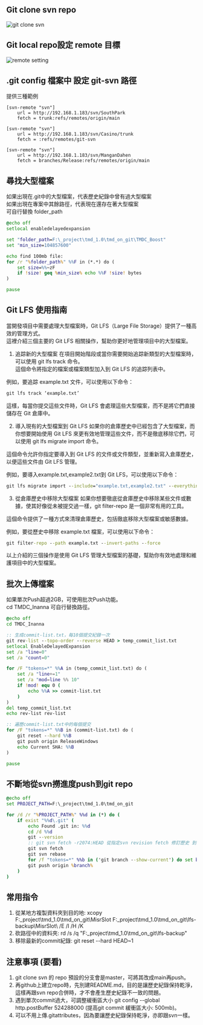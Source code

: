 ## Git clone svn repo

![git clone svn](https://github.com/weitsunglin/svn-to-git-solution/blob/main/git%20clone%20svn%20repo.jpg)


## Git local repo設定 remote 目標

![remote setting](https://github.com/weitsunglin/svn-to-git-solution/blob/main/remote%20setting.jpg)

## .git config 檔案中 設定 git-svn 路徑
提供三種範例
```
[svn-remote "svn"]
	url = http://192.168.1.183/svn/SouthPark
	fetch = trunk:refs/remotes/origin/main
```
```
[svn-remote "svn"]
	url = http://192.168.1.183/svn/Casino/trunk
	fetch = :refs/remotes/git-svn
```
```
[svn-remote "svn"]
	url = http://192.168.1.183/svn/ManganDahen
	fetch = branches/Release:refs/remotes/origin/main
```
 
## 尋找大型檔案

如果出現在.git中的大型檔案，代表歷史紀錄中曾有過大型檔案 <br>
如果出現在專案中其餘路徑，代表現在還存在著大型檔案 <br>
可自行替換 folder_path  
```bat
@echo off
setlocal enabledelayedexpansion

set "folder_path=F:\_project\tmd_1.0\tmd_on_git\TMDC_Boost"
set "min_size=104857600"

echo find 100mb file:
for /r "%folder_path%" %%F in (*.*) do (
    set size=%%~zF
    if !size! geq %min_size% echo %%F !size! bytes
)

pause
```

## Git LFS 使用指南

當開發項目中需要處理大型檔案時，Git LFS（Large File Storage）提供了一種高效的管理方式。<br>
這裡介紹三個主要的 Git LFS 相關操作，幫助你更好地管理項目中的大型檔案。

1. 追踪新的大型檔案
在項目開始階段或當你需要開始追踪新類型的大型檔案時，可以使用 git lfs track 命令。<br>
這個命令將指定的檔案或檔案類型加入到 Git LFS 的追踪列表中。

例如，要追踪 example.txt 文件，可以使用以下命令：

```bat
git lfs track ‘example.txt’
```

這樣，每當你提交這些文件時，Git LFS 會處理這些大型檔案，而不是將它們直接儲存在 Git 倉庫中。

2. 導入現有的大型檔案到 Git LFS
如果你的倉庫歷史中已經包含了大型檔案，而你想要開始使用 Git LFS 來更有效地管理這些文件，而不是徹底移除它們，可以使用 git lfs migrate import 命令。

這個命令允許你指定要導入到 Git LFS 的文件或文件類型，並重新寫入倉庫歷史，以便這些文件由 Git LFS 管理。

例如，要導入example.txt,example2.txt到 Git LFS，可以使用以下命令：

```bat
git lfs migrate import --include="example.txt,example2.txt" --everything
```

3. 從倉庫歷史中移除大型檔案
如果你想要徹底從倉庫歷史中移除某些文件或數據，使其好像從未被提交過一樣，git filter-repo 是一個非常有用的工具。

這個命令提供了一種方式來清理倉庫歷史，包括徹底移除大型檔案或敏感數據。

例如，要從歷史中移除 example.txt 檔案，可以使用以下命令：

```bat
git filter-repo --path example.txt --invert-paths --force
```

以上介紹的三個操作是使用 Git LFS 管理大型檔案的基礎，幫助你有效地處理和維護項目中的大型檔案。


## 批次上傳檔案

如果單次Push超過2GB，可使用批次Push功能。<br>
cd TMDC_Inanna 可自行替換路徑。
```bat
@echo off
cd TMDC_Inanna 

:: 生成commit-list.txt，每10個提交紀錄一次
git rev-list --topo-order --reverse HEAD > temp_commit_list.txt
setlocal EnableDelayedExpansion
set /a "line=0"
set /a "count=0"

for /F "tokens=*" %%A in (temp_commit_list.txt) do (
    set /a "line+=1"
    set /a "mod=line %% 10"
    if !mod! equ 0 (
        echo %%A >> commit-list.txt
    )
)
del temp_commit_list.txt
echo rev-list rev-list

:: 遍歷commit-list.txt中的每個提交
for /F "tokens=*" %%B in (commit-list.txt) do (
    git reset --hard %%B
    git push origin ReleaseWindows
    echo Current SHA: %%B
)

pause

```
## 不斷地從svn撈進度push到git repo

```bat
@echo off
set PROJECT_PATH=F:\_project\tmd_1.0\tmd_on_git

for /d /r "%PROJECT_PATH%" %%d in (*) do (
    if exist "%%d\.git" (
        echo Found .git in: %%d
        cd /d %%d
        git --version
        :: git svn fetch -r2074:HEAD 從指定svn revision fetch 修訂歷史 到 git 
        git svn fetch
        git svn rebase
        for /f "tokens=*" %%b in ('git branch --show-current') do set branch=%%b
        git push origin %branch%
    )
)
```
## 常用指令
1. 從某地方複製資料夾到目的地: xcopy F:\_project\tmd_1.0\tmd_on_git\MisrSlot F:\_project\tmd_1.0\tmd_on_git\lfs-backup\MisrSlot\ /E /I /H /K
2. 砍路徑中的資料夾: rd /s /q "F:\_project\tmd_1.0\tmd_on_git\lfs-backup"
3. 移除最新的commit紀錄: git reset --hard HEAD~1


## 注意事項 (要看)
1. git clone svn 的 repo 預設的分支會是master，可將其改成main再push。
2. 再github上建立repo時，先別建README.md，目的是讓歷史紀錄保持乾淨，這樣再跟svn repo合併時，才不會產生歷史紀錄不一致的問題。
3. 遇到單次commit過大，可調整緩衝區大小 git config --global http.postBuffer 524288000 (提高git commit 緩衝區大小: 500mb)。
4. 可以不用上傳.gitattributes，因為要讓歷史紀錄保持乾淨，亦即跟svn一樣。
